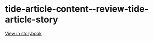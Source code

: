 # tide-article-content--review-tide-article-story

[View in storybook](https://raw.githack.com/Independent-Digital-News-and-Media-Ltd/indy-pwamp-sb/PR-2268-sb/index.html?path=/story/tide-article-content--review-tide-article-story)